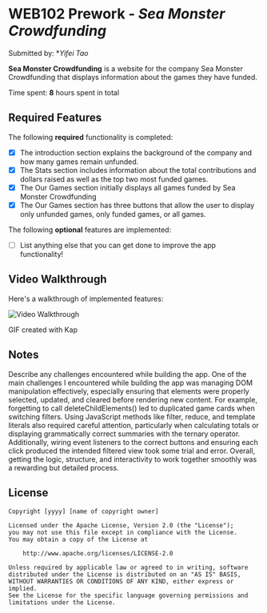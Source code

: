 # WEB102 Prework - *Sea Monster Crowdfunding*

Submitted by: **Yifei Tao*

**Sea Monster Crowdfunding** is a website for the company Sea Monster Crowdfunding that displays information about the games they have funded.

Time spent: **8** hours spent in total

## Required Features

The following **required** functionality is completed:

* [X] The introduction section explains the background of the company and how many games remain unfunded.
* [X] The Stats section includes information about the total contributions and dollars raised as well as the top two most funded games.
* [X] The Our Games section initially displays all games funded by Sea Monster Crowdfunding
* [X] The Our Games section has three buttons that allow the user to display only unfunded games, only funded games, or all games.

The following **optional** features are implemented:

* [ ] List anything else that you can get done to improve the app functionality!

## Video Walkthrough

Here's a walkthrough of implemented features:

<img src='[[http://i.imgur.com/link/to/your/gif/file.gif](https://imgur.com/a/Qr27qtS)](https://imgur.com/a/Qr27qtS)' title='Video Walkthrough' width='' alt='Video Walkthrough' />

<!-- Replace this with whatever GIF tool you used! -->
GIF created with Kap 
<!-- Recommended tools:
[Kap](https://getkap.co/) for macOS
[ScreenToGif](https://www.screentogif.com/) for Windows
[peek](https://github.com/phw/peek) for Linux. -->

## Notes

Describe any challenges encountered while building the app.
One of the main challenges I encountered while building the app was managing DOM manipulation effectively, especially ensuring that elements were properly selected, updated, and cleared before rendering new content. For example, forgetting to call deleteChildElements() led to duplicated game cards when switching filters. Using JavaScript methods like filter, reduce, and template literals also required careful attention, particularly when calculating totals or displaying grammatically correct summaries with the ternary operator. Additionally, wiring event listeners to the correct buttons and ensuring each click produced the intended filtered view took some trial and error. Overall, getting the logic, structure, and interactivity to work together smoothly was a rewarding but detailed process.

## License

    Copyright [yyyy] [name of copyright owner]

    Licensed under the Apache License, Version 2.0 (the "License");
    you may not use this file except in compliance with the License.
    You may obtain a copy of the License at

        http://www.apache.org/licenses/LICENSE-2.0

    Unless required by applicable law or agreed to in writing, software
    distributed under the License is distributed on an "AS IS" BASIS,
    WITHOUT WARRANTIES OR CONDITIONS OF ANY KIND, either express or implied.
    See the License for the specific language governing permissions and
    limitations under the License.
